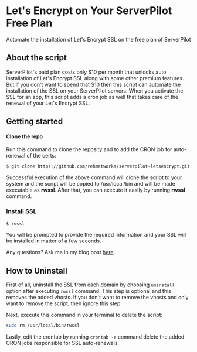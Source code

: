 # Let's Encrypt on Your ServerPilot Free Plan
Automate the installation of Let's Encrypt SSL on the free plan of ServerPilot

## About the script
ServerPilot's paid plan costs only $10 per month that unlocks auto installation of Let's Encrypt SSL along with some other premium features. But if you don't want to spend that $10 then this script can automate the installation of the SSL on your ServerPilot servers. When you activate the SSL for an app, this script adds a cron job as well that takes care of the renewal of your Let's Encrypt SSL.

## Getting started

#### Clone the repo
Run this command to clone the reposity and to add the CRON job for auto-renewal of the certs:
```bash
$ git clone https://github.com/rehmatworks/serverpilot-letsencrypt.git && cd serverpilot-letsencrypt && sudo mv sple.sh /usr/local/bin/rwssl && sudo chmod +x /usr/local/bin/rwssl && (crontab -l ; echo "@daily \"certbot renew &>/dev/null && service nginx-sp reload\"")| crontab - && service cron reload
```

Successful execution of the above command will clone the script to your system and the script will be copied to /usr/local/bin and will be made executable as **rwssl**. After that, you can execute it easily by running **rwssl** command.

### Install SSL
```bash
$ rwssl
```
You will be prompted to provide the required information and your SSL will be installed in matter of a few seconds.

Any questions? Ask me in my blog post [here](https://rehmat.works/install-lets-encrypt-on-the-free-plan-of-serverpilot/).

## How to Uninstall
First of all, uninstall the SSL from each domain by choosing ```uninstall``` option after executing ```rwssl``` command. This step is optional and this removes the added vhosts. If you don't want to remove the vhosts and only want to remove the script, then ignore this step.

Next, execute this command in your terminal to delete the script:
```bash
sudo rm /usr/local/bin/rwssl
```

Lastly, edit the crontab by running `crontab -e` command delete the added CRON jobs responsible for SSL auto-renewals.